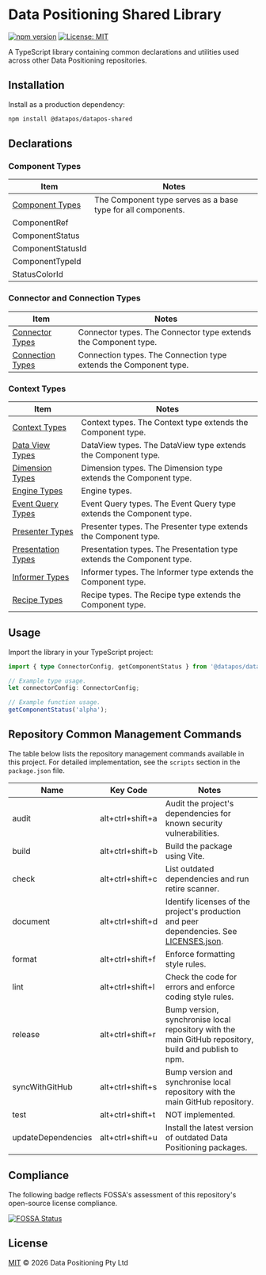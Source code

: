 # Data Positioning Shared Library

[![npm version](https://img.shields.io/npm/v/@datapos/datapos-shared.svg)](https://www.npmjs.com/package/@datapos/datapos-shared)
[![License: MIT](https://img.shields.io/badge/License-MIT-blue.svg)](./LICENSE)

A TypeScript library containing common declarations and utilities used across other Data Positioning repositories.

## Installation

Install as a production dependency:

```bash
npm install @datapos/datapos-shared
```

## Declarations

### Component Types

| Item                                  | Notes                                                        |
| ------------------------------------- | ------------------------------------------------------------ |
| [Component Types](./src/component.ts) | The Component type serves as a base type for all components. |
| ComponentRef                          |                                                              |
| ComponentStatus                       |                                                              |
| ComponentStatusId                     |                                                              |
| ComponentTypeId                       |                                                              |
| StatusColorId                         |                                                              |

### Connector and Connection Types

| Item                                    | Notes                                                             |
| --------------------------------------- | ----------------------------------------------------------------- |
| [Connector Types](./src/connector.ts)   | Connector types. The Connector type extends the Component type.   |
| [Connection Types](./src/connection.ts) | Connection types. The Connection type extends the Component type. |

### Context Types

| Item                                        | Notes                                                                 |
| ------------------------------------------- | --------------------------------------------------------------------- |
| [Context Types](./src/context.ts)           | Context types. The Context type extends the Component type.           |
| [Data View Types](./src/dataView.ts)        | DataView types. The DataView type extends the Component type.         |
| [Dimension Types](./src/dimension.ts)       | Dimension types. The Dimension type extends the Component type.       |
| [Engine Types](./src/dimension.ts)          | Engine types.                                                         |
| [Event Query Types](./src/eventQuery.ts)    | Event Query types. The Event Query type extends the Component type.   |
| [Presenter Types](./src/presenter.ts)       | Presenter types. The Presenter type extends the Component type.       |
| [Presentation Types](./src/presentation.ts) | Presentation types. The Presentation type extends the Component type. |
| [Informer Types](./src/informer.ts)         | Informer types. The Informer type extends the Component type.         |
| [Recipe Types](./src/recipe.ts)             | Recipe types. The Recipe type extends the Component type.             |

## Usage

Import the library in your TypeScript project:

```ts
import { type ConnectorConfig, getComponentStatus } from '@datapos/datapos-shared';

// Example type usage.
let connectorConfig: ConnectorConfig;

// Example function usage.
getComponentStatus('alpha');
```

## Repository Common Management Commands

The table below lists the repository management commands available in this project.
For detailed implementation, see the `scripts` section in the `package.json` file.

| Name               | Key Code         | Notes                                                                                                      |
| ------------------ | ---------------- | ---------------------------------------------------------------------------------------------------------- |
| audit              | alt+ctrl+shift+a | Audit the project's dependencies for known security vulnerabilities.                                       |
| build              | alt+ctrl+shift+b | Build the package using Vite.                                                                              |
| check              | alt+ctrl+shift+c | List outdated dependencies and run retire scanner.                                                         |
| document           | alt+ctrl+shift+d | Identify licenses of the project's production and peer dependencies. See [LICENSES.json](./LICENSES.json). |
| format             | alt+ctrl+shift+f | Enforce formatting style rules.                                                                            |
| lint               | alt+ctrl+shift+l | Check the code for errors and enforce coding style rules.                                                  |
| release            | alt+ctrl+shift+r | Bump version, synchronise local repository with the main GitHub repository, build and publish to npm.      |
| syncWithGitHub     | alt+ctrl+shift+s | Bump version and synchronise local repository with the main GitHub repository.                             |
| test               | alt+ctrl+shift+t | NOT implemented.                                                                                           |
| updateDependencies | alt+ctrl+shift+u | Install the latest version of outdated Data Positioning packages.                                          |

## Compliance

The following badge reflects FOSSA's assessment of this repository's open-source license compliance.

[![FOSSA Status](https://app.fossa.com/api/projects/git%2Bgithub.com%2Fdata-positioning%2Fdatapos-shared.svg?type=large&issueType=license)](https://app.fossa.com/projects/git%2Bgithub.com%2Fdata-positioning%2Fdatapos-shared?ref=badge_large&issueType=license)

## License

[MIT](./LICENSE) © 2026 Data Positioning Pty Ltd
